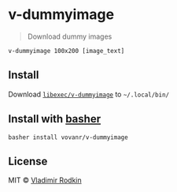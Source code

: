 # v-dummyimage

> Download dummy images

```shell
v-dummyimage 100x200 [image_text]
```

## Install
Download [`libexec/v-dummyimage`](libexec/v-dummyimage) to `~/.local/bin/`

## Install with [basher](https://github.com/basherpm/basher)
```
basher install vovanr/v-dummyimage
```

## License
MIT © [Vladimir Rodkin](https://github.com/VovanR)
